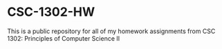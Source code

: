 # CSC-1302-HW
This is a public repository for all of my homework assignments from CSC 1302: Principles of Computer Science II
